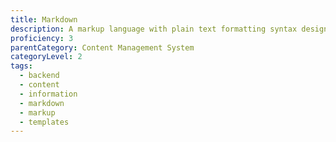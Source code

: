 ```yaml
---
title: Markdown
description: A markup language with plain text formatting syntax designed so that it can be converted to HTML and many other formats using a tool by the same name.
proficiency: 3
parentCategory: Content Management System
categoryLevel: 2
tags:
  - backend
  - content
  - information
  - markdown
  - markup
  - templates
---
```

